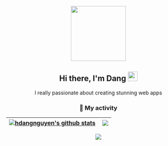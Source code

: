 
<!--
**hdangnguyen/hdangnguyen** is a ✨ _special_ ✨ repository because its `README.md` (this file) appears on your GitHub profile.

Here are some ideas to get you started:

- 🔭 I’m currently working on ...
- 🌱 I’m currently learning ...
- 👯 I’m looking to collaborate on ...
- 🤔 I’m looking for help with ...
- 💬 Ask me about ...
- 📫 How to reach me: ...
- 😄 Pronouns: ...
- ⚡ Fun fact: ...
-->
<div id="header" align="center">
  <img src="https://media1.giphy.com/media/f6hnhHkks8bk4jwjh3/giphy.gif" width="150"/> <br/>
 
</div>
<div align="center">
       <h2> Hi there, I'm Dang <img src="https://raw.githubusercontent.com/MartinHeinz/MartinHeinz/master/wave.gif" width="26px" height="26px" /> </h2>
       I really passionate about creating stunning web apps
         <!--<code><img height="20" alt="javascript" src="https://raw.githubusercontent.com/github/explore/80688e429a7d4ef2fca1e82350fe8e3517d3494d/topics/javascript/javascript.png"></code>
<code><img height="20" alt="typescript" src="https://raw.githubusercontent.com/github/explore/80688e429a7d4ef2fca1e82350fe8e3517d3494d/topics/typescript/typescript.png"></code>
<code><img height="20" alt="react" src="https://raw.githubusercontent.com/github/explore/80688e429a7d4ef2fca1e82350fe8e3517d3494d/topics/react/react.png"></code>
<code><img height="20" alt="nodejs" src="https://raw.githubusercontent.com/github/explore/80688e429a7d4ef2fca1e82350fe8e3517d3494d/topics/nodejs/nodejs.png"></code><code><img height="20" alt="figma" src="https://brandlogos.net/wp-content/uploads/2022/05/figma-logo_brandlogos.net_6n1pb.png"></code>
         -->
  

<h3>🗿 My activity </h3>


| <a href="https://github.com/hdangnguyen/hdangnguyen/blob/main/README.md"><img align="center" src="https://github-readme-stats.vercel.app/api?username=hdangnguyen&show_icons=true&include_all_commits=true&theme=react&bg_color=ffffff00&hide_border=true&text_color=B7B7B7" alt="hdangnguyen's github stats" /></a> | <a href="https://github.com/hdangnguyen/hdangnguyen/blob/main/README.md"><img align="right" src="https://github-readme-streak-stats.herokuapp.com/?user=hdangnguyen&background=ffffff00&theme=react&hide_border=true&dates=B7B7B7" /></a> |
| ------------- | ------------- |
<img src="https://github-readme-activity-graph.cyclic.app/graph?username=Ashutosh00710&bg_color=00000000" />
